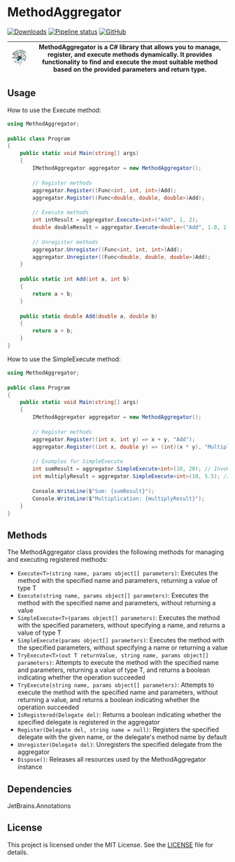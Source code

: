 # MethodAggregator

[![Downloads](https://img.shields.io/nuget/dt/MethodAggregator?style=flat-square)](https://www.nuget.org/packages/MethodAggregator)
[![Pipeline status](https://img.shields.io/github/actions/workflow/status/chr0mcom/MethodAggregator/dotnet.yml?branch=main&style=flat-square)](https://github.com/chr0mcom/MethodAggregator/actions/workflows/dotnet.yml)
[![GitHub](https://img.shields.io/github/license/chr0mcom/MethodAggregator?style=flat-square)](https://github.com/chr0mcom/MethodAggregator/blob/main/LICENSE)

| ![Logo](https://raw.githubusercontent.com/chr0mcom/MethodAggregator/main/gfx/logo_200.png) | MethodAggregator is a C# library that allows you to manage, register, and execute methods dynamically. It provides functionality to find and execute the most suitable method based on the provided parameters and return type. |
| ---------- | ------- | 

## Usage

How to use the Execute method:
```csharp
using MethodAggregator;

public class Program
{
    public static void Main(string[] args)
    {
        IMethodAggregator aggregator = new MethodAggregator();
        
        // Register methods
        aggregator.Register((Func<int, int, int>)Add);
        aggregator.Register((Func<double, double, double>)Add);
        
        // Execute methods
        int intResult = aggregator.Execute<int>("Add", 1, 2);
        double doubleResult = aggregator.Execute<double>("Add", 1.0, 2.0);

        // Unregister methods
        aggregator.Unregister((Func<int, int, int>)Add);
        aggregator.Unregister((Func<double, double, double>)Add);
    }

    public static int Add(int a, int b)
    {
        return a + b;
    }

    public static double Add(double a, double b)
    {
        return a + b;
    }
}
```

How to use the SimpleExecute method:
```csharp
using MethodAggregator;

public class Program
{
    public static void Main(string[] args)
    {
        IMethodAggregator aggregator = new MethodAggregator();

        // Register methods
        aggregator.Register((int x, int y) => x + y, "Add");
        aggregator.Register((int x, double y) => (int)(x * y), "Multiply");

        // Examples for SimpleExecute
        int sumResult = aggregator.SimpleExecute<int>(10, 20); // Invokes the Add method
        int multiplyResult = aggregator.SimpleExecute<int>(10, 5.5); // Invokes the Multiply method

        Console.WriteLine($"Sum: {sumResult}");
        Console.WriteLine($"Multiplication: {multiplyResult}");
    }
}
```

## Methods

The MethodAggregator class provides the following methods for managing and executing registered methods:

- `Execute<T>(string name, params object[] parameters)`: Executes the method with the specified name and parameters, returning a value of type T
- `Execute(string name, params object[] parameters)`: Executes the method with the specified name and parameters, without returning a value
- `SimpleExecute<T>(params object[] parameters)`: Executes the method with the specified parameters, without specifying a name, and returns a value of type T
- `SimpleExecute(params object[] parameters)`: Executes the method with the specified parameters, without specifying a name or returning a value
- `TryExecute<T>(out T returnValue, string name, params object[] parameters)`: Attempts to execute the method with the specified name and parameters, returning a value of type T, and returns a boolean indicating whether the operation succeeded
- `TryExecute(string name, params object[] parameters)`: Attempts to execute the method with the specified name and parameters, without returning a value, and returns a boolean indicating whether the operation succeeded
- `IsRegistered(Delegate del)`: Returns a boolean indicating whether the specified delegate is registered in the aggregator
- `Register(Delegate del, string name = null)`: Registers the specified delegate with the given name, or the delegate's method name by default
- `Unregister(Delegate del)`: Unregisters the specified delegate from the aggregator
- `Dispose()`: Releases all resources used by the MethodAggregator instance

## Dependencies
JetBrains.Annotations

## License
This project is licensed under the MIT License. See the [LICENSE](LICENSE) file for details.
